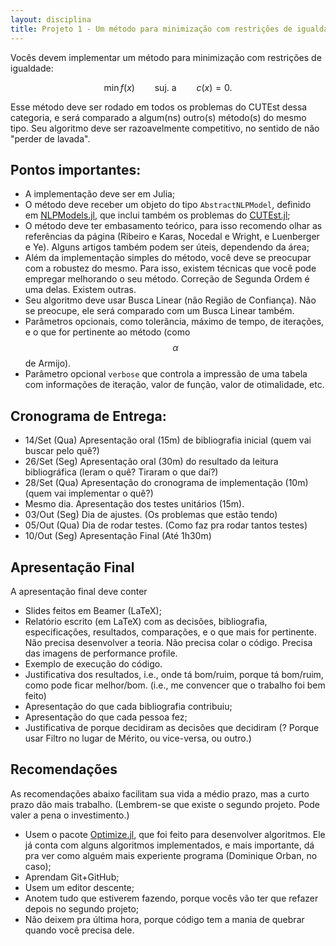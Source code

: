 ```yaml
---
layout: disciplina
title: Projeto 1 - Um método para minimização com restrições de igualdade
---
```


Vocês devem implementar um método para minimização com restrições de igualdade:

$$ \min f(x) \qquad \mbox{suj. a} \qquad c(x) = 0. $$

Esse método deve ser rodado em todos os problemas do CUTEst dessa categoria, e
será comparado a algum(ns) outro(s) método(s) do mesmo tipo.
Seu algoritmo deve ser razoavelmente competitivo, no sentido de não "perder de
lavada".

## Pontos importantes:

- A implementação deve ser em Julia;
- O método deve receber um objeto do tipo `AbstractNLPModel`, definido em
[NLPModels.jl](https://github.com/JuliaSmoothOptimizers/NLPModels.jl), que
inclui também os problemas do
[CUTEst.jl](https://github.com/JuliaSmoothOptimizers/CUTEst.jl);
- O método deve ter embasamento teórico, para isso recomendo olhar as
  referências da página (Ribeiro e Karas, Nocedal e Wright, e Luenberger e Ye).
  Alguns artigos também podem ser úteis, dependendo da área;
- Além da implementação simples do método, você deve se preocupar com a
  robustez do mesmo. Para isso, existem técnicas que você pode empregar
  melhorando o seu método. Correção de Segunda Ordem é uma delas. Existem
  outras.
- Seu algoritmo deve usar Busca Linear (não Região de Confiança). Não se
  preocupe, ele será comparado com um Busca Linear também.
- Parâmetros opcionais, como tolerância, máximo de tempo, de iterações, e o que
  for pertinente ao método (como $$\alpha$$ de Armijo).
- Parâmetro opcional `verbose` que controla a impressão de uma tabela com
  informações de iteração, valor de função, valor de otimalidade, etc.

## Cronograma de Entrega:

- 14/Set (Qua) Apresentação oral (15m) de bibliografia inicial (quem vai buscar pelo quê?)
- 26/Set (Seg) Apresentação oral (30m) do resultado da leitura bibliográfica (leram o quê?
  Tiraram o que daí?)
- 28/Set (Qua) Apresentação do cronograma de implementação (10m) (quem vai implementar o quê?)
- Mesmo dia. Apresentação dos testes unitários (15m).
- 03/Out (Seg) Dia de ajustes. (Os problemas que estão tendo)
- 05/Out (Qua) Dia de rodar testes. (Como faz pra rodar tantos testes)
- 10/Out (Seg) Apresentação Final (Até 1h30m)

## Apresentação Final

A apresentação final deve conter

- Slides feitos em Beamer (LaTeX);
- Relatório escrito (em LaTeX) com as decisões, bibliografia, especificações,
  resultados, comparações, e o que mais for pertinente. Não precisa desenvolver a teoria.
  Não precisa colar o código. Precisa das imagens de performance profile.
- Exemplo de execução do código.
- Justificativa dos resultados, i.e., onde tá bom/ruim, porque tá bom/ruim, como
  pode ficar melhor/bom. (i.e., me convencer que o trabalho foi bem feito)
- Apresentação do que cada bibliografia contribuiu;
- Apresentação do que cada pessoa fez;
- Justificativa de porque decidiram as decisões que decidiram (? Porque usar
  Filtro no lugar de Mérito, ou vice-versa, ou outro.)

## Recomendações

As recomendações abaixo facilitam sua vida a médio prazo, mas a curto prazo dão
mais trabalho. (Lembrem-se que existe o segundo projeto. Pode valer a pena o
investimento.)

- Usem o pacote
  [Optimize.jl](https://github.com/JuliaSmoothOptimizers/Optimize.jl),
  que foi feito para desenvolver algoritmos. Ele já conta com alguns algoritmos
  implementados, e mais importante, dá pra ver como alguém mais experiente
  programa (Dominique Orban, no caso);
- Aprendam Git+GitHub;
- Usem um editor descente;
- Anotem tudo que estiverem fazendo, porque vocês vão ter que refazer depois no
  segundo projeto;
- Não deixem pra última hora, porque código tem a mania de quebrar quando você
  precisa dele.
